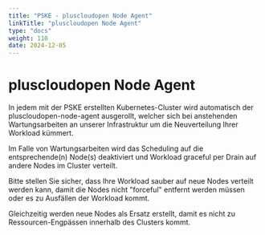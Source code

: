 ```yaml
---
title: "PSKE - pluscloudopen Node Agent"
linkTitle: "pluscloudopen Node Agent"
type: "docs"
weight: 110
date: 2024-12-05
---
```


# pluscloudopen Node Agent

In jedem mit der PSKE erstellten Kubernetes-Cluster wird automatisch der pluscloudopen-node-agent ausgerollt, welcher sich bei anstehenden Wartungsarbeiten an unserer Infrastruktur um die Neuverteilung Ihrer Workload kümmert.

Im Falle von Wartungsarbeiten wird das Scheduling auf die entsprechende(n) Node(s) deaktiviert und Workload graceful per Drain auf andere Nodes im Cluster verteilt.

Bitte stellen Sie sicher, dass Ihre Workload sauber auf neue Nodes verteilt werden kann, damit die Nodes nicht "forceful" entfernt werden müssen oder es zu Ausfällen der Workload kommt.

Gleichzeitig werden neue Nodes als Ersatz erstellt, damit es nicht zu Ressourcen-Engpässen innerhalb des Clusters kommt.

